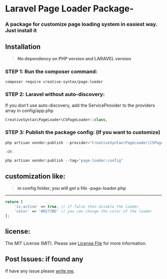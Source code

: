 # Laravel Page Loader Package-
### A package for customize page loading system in easiest way. Just install it

## Installation

> **No dependency on PHP version and LARAVEL version**

### STEP 1: Run the composer command:

```shell
composer require creative-syntax/page-loader
```

### STEP 2: Laravel without auto-discovery:

If you don't use auto-discovery, add the ServiceProvider to the providers array in config/app.php

```php
CreativeSyntax\PageLoader\CSPageLoader::class,
```

### STEP 3: Publish the package config: (If you want to customize)

```php
php artisan vendor:publish --provider="CreativeSyntax\PageLoader\CSPageLoader" --force

-OR-

php artisan vendor:publish --tag="page-loader:config"
```

## customization like:

> **in config folder, you will get a file -page-loader.php**
---

```php
return [
    'is-active' => true, // if false then disable the loader
    'color' => '#0277BD' // you can change the color of the loader
];
```


## license:
The MIT License (MIT). Please see [License File](https://github.com/dev-arindam-roy/Laravel-Page-Loader-Package-/blob/master/LICENSE) for more information.

## Post Issues: if found any
If have any issue please [write me](https://github.com/dev-arindam-roy/Laravel-Page-Loader-Package-/issues).


